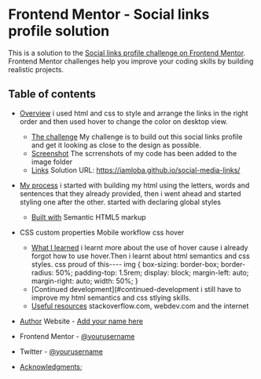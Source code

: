 # Frontend Mentor - Social links profile solution

This is a solution to the [Social links profile challenge on Frontend Mentor](https://www.frontendmentor.io/challenges/social-links-profile-UG32l9m6dQ). Frontend Mentor challenges help you improve your coding skills by building realistic projects.

## Table of contents

- [Overview](#overview)
  i used html and css to style and arrange the links in the right order and then used hover to change the color on desktop view.

  - [The challenge](#the-challenge)
    My challenge is to build out this social links profile and get it looking as close to the design as possible.
  - [Screenshot](#screenshot)
    The scrrenshots of my code has been added to the image folder
  - [Links](#links)
    Solution URL: https://iamloba.github.io/social-media-links/

- [My process](#my-process)
  i started with building my html using the letters, words and sentences that they already provided, then i went ahead and started styling one after the other. started with declaring global styles
  - [Built with](#built-with)
    Semantic HTML5 markup
- CSS custom properties
  Mobile workflow
  css hover

  - [What I learned](#what-i-learned)
    i learnt more about the use of hover cause i already forgot how to use hover.Then i learnt about html semantics and css styles.
    css
    proud of this---- img {
    box-sizing: border-box;
    border-radius: 50%;
    padding-top: 1.5rem;
    display: block;
    margin-left: auto;
    margin-right: auto;
    width: 50%;
    }
  - [Continued development](#continued-development
    i still have to improve my html semantics and css stlying skills.
  - [Useful resources](#useful-resources)
    stackoverflow.com, webdev.com and the internet

- [Author](#author)
  Website - [Add your name here](https://www.oluwatobi.com)
- Frontend Mentor - [@yourusername](https://www.frontendmentor.io/@iamloba)
- Twitter - [@yourusername](https://www.twitter.com/@mister_loba1)
- [Acknowledgments](#acknowledgments);
